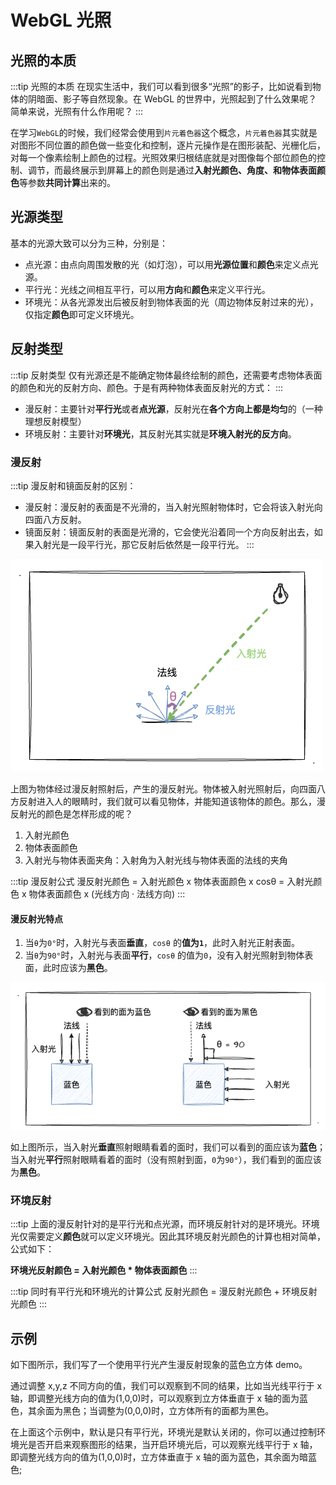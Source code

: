 # WebGL 光照

## 光照的本质

:::tip 光照的本质
在现实生活中，我们可以看到很多“光照”的影子，比如说看到物体的阴暗面、影子等自然现象。在 WebGL 的世界中，光照起到了什么效果呢？简单来说，光照有什么作用呢？
:::

在学习`WebGL`的时候，我们经常会使用到`片元着色器`这个概念，`片元着色器`其实就是对图形不同位置的颜色做一些变化和控制，逐片元操作是在图形装配、光栅化后，对每一个像素绘制上颜色的过程。光照效果归根结底就是对图像每个部位颜色的控制、调节，而最终展示到屏幕上的颜色则是通过**入射光颜色、角度、和物体表面颜色**等参数**共同计算**出来的。

## 光源类型

基本的光源大致可以分为三种，分别是：

- 点光源：由点向周围发散的光（如灯泡），可以用**光源位置**和**颜色**来定义点光源。
- 平行光：光线之间相互平行，可以用**方向**和**颜色**来定义平行光。
- 环境光：从各光源发出后被反射到物体表面的光（周边物体反射过来的光），仅指定**颜色**即可定义环境光。

## 反射类型

:::tip 反射类型
仅有光源还是不能确定物体最终绘制的颜色，还需要考虑物体表面的颜色和光的反射方向、颜色。于是有两种物体表面反射光的方式：
:::

- 漫反射：主要针对**平行光**或者**点光源**，反射光在**各个方向上都是均匀**的（一种理想反射模型）
- 环境反射：主要针对**环境光**，其反射光其实就是**环境入射光的反方向**。

### 漫反射

:::tip 漫反射和镜面反射的区别：

- 漫反射：漫反射的表面是不光滑的，当入射光照射物体时，它会将该入射光向四面八方反射。
- 镜面反射：镜面反射的表面是光滑的，它会使光沿着同一个方向反射出去，如果入射光是一段平行光，那它反射后依然是一段平行光。
  :::

![漫反射示意图](./images/bloom2.png)

上图为物体经过漫反射照射后，产生的漫反射光。物体被入射光照射后，向四面八方反射进入人的眼睛时，我们就可以看见物体，并能知道该物体的颜色。那么，漫反射光的颜色是怎样形成的呢？

1. 入射光颜色
2. 物体表面颜色
3. 入射光与物体表面夹角：入射角为入射光线与物体表面的法线的夹角

:::tip 漫反射公式
漫反射光颜色 = 入射光颜色 x 物体表面颜色 x cosθ = 入射光颜色 x 物体表面颜色 x (光线方向 · 法线方向)
:::

#### 漫反射光特点

1. 当`θ`为`0°`时，入射光与表面**垂直**，`cosθ` 的**值为`1`**，此时入射光正射表面。
2. 当`θ`为`90°`时，入射光与表面**平行**，`cosθ` 的值为`0`，没有入射光照射到物体表面，此时应该为**黑色**。

![漫反射](./images/bloom1.png)

如上图所示，当入射光**垂直**照射眼睛看着的面时，我们可以看到的面应该为**蓝色**；当入射光**平行**照射眼睛看着的面时（没有照射到面，`0`为`90°`），我们看到的面应该为**黑色**。

### 环境反射

:::tip
上面的漫反射针对的是平行光和点光源，而环境反射针对的是环境光。环境光仅需要定义**颜色**就可以定义环境光。因此其环境反射光颜色的计算也相对简单，公式如下：

**环境光反射颜色 = 入射光颜色 \* 物体表面颜色**
:::

:::tip 同时有平行光和环境光的计算公式
反射光颜色 = 漫反射光颜色 + 环境反射光颜色
:::

## 示例

如下图所示，我们写了一个使用平行光产生漫反射现象的蓝色立方体 demo。

<Light type="parallelLight" />

<script setup>
    import Light from '../components/demo/light.vue'
</script>

通过调整 x,y,z 不同方向的值，我们可以观察到不同的结果，比如当光线平行于 x 轴，即调整光线方向的值为(1,0,0)时，可以观察到立方体垂直于 x 轴的面为蓝色，其余面为黑色；当调整为(0,0,0)时，立方体所有的面都为黑色。

在上面这个示例中，默认是只有平行光，环境光是默认关闭的，你可以通过控制环境光是否开启来观察图形的结果，当开启环境光后，可以观察光线平行于 x 轴，即调整光线方向的值为(1,0,0)时，立方体垂直于 x 轴的面为蓝色，其余面为暗蓝色;
